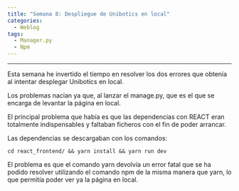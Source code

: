 ```yaml
---
title: "Semana 8: Despliegue de Unibotics en local"
categories:
  - Weblog
tags:
  - Manager.py
  - Npm
---
```

 
---

Esta semana he invertido el tiempo en resolver los dos errores que obtenía al intentar desplegar Unibotics en local.

Los problemas nacían ya que, al lanzar el manage.py, que es el que se encarga de levantar la página en local.

El principal problema que había es que las dependencias con REACT eran totalmente indispensables y faltaban ficheros con el fin de poder arrancar.

Las dependencias se descargaban con los comandos:

```
cd react_frontend/ && yarn install && yarn run dev
```

El problema es que el comando yarn devolvía un error fatal que se ha podido resolver utilizando el comando npm de la misma manera que yarn, lo que permitía poder ver ya la página en local.

